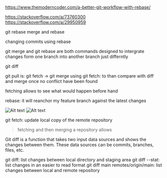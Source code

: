 https://www.themoderncoder.com/a-better-git-workflow-with-rebase/

https://stackoverflow.com/a/73760300
https://stackoverflow.com/a/29950959

git rebase
merge and rebase

changing commits using rebase

git merge and git rebase are both commands designed to intergrate changes form one branch into another branch just differntly

git diff

git pull is: git fetch -> git merge
using git fetch: to than compare with diff and merge once no conflict have been found

fetching allows to see what would happen before hand

rebase: it will reanchor my feature branch against the latest changes

![Alt text](https://www.themoderncoder.com/uploads/git-merge-graphic.png)
![Alt text](https://www.themoderncoder.com/uploads/git-rebase-graphic.png)

git fetch: update local copy of the remote repository
>fetching and then merging a repository allows 

Git diff is a function that takes two input data sources and shows the changes between them. These data sources can be commits, branches, files, etc.

git diff: list changes between local directory and staging area
git diff --stat: list changes in an easier to read format
git diff main remotes/origin/main: list changes between local and remote repository